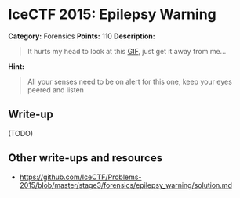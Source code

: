 # IceCTF 2015: Epilepsy Warning

**Category:** Forensics
**Points:** 110
**Description:** 

> It hurts my head to look at this [GIF](./rave.gif), just get it away from me...

**Hint:**

> All your senses need to be on alert for this one, keep your eyes peered and listen

## Write-up

(TODO)

## Other write-ups and resources

* <https://github.com/IceCTF/Problems-2015/blob/master/stage3/forensics/epilepsy_warning/solution.md>
